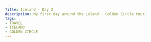 ```yaml
---
Title: Iceland - Day 2
description: My first day around the island - Golden Circle tour.
Tags:
- TRAVEL
- ICELAND
- GOLDEN CIRCLE
---
```

